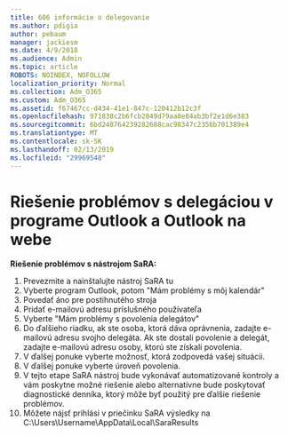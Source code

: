 ```yaml
---
title: 606 informácie o delegovanie
ms.author: pdigia
author: pebaum
manager: jackiesm
ms.date: 4/9/2018
ms.audience: Admin
ms.topic: article
ROBOTS: NOINDEX, NOFOLLOW
localization_priority: Normal
ms.collection: Adm_O365
ms.custom: Adm_O365
ms.assetid: f67467cc-d434-41e1-847c-120412b12c3f
ms.openlocfilehash: 971838c2b6fcb2849d79aa8e84ab3bf2e1d6e383
ms.sourcegitcommit: 6bd248764239282688cac98347c2356b701389e4
ms.translationtype: MT
ms.contentlocale: sk-SK
ms.lasthandoff: 02/13/2019
ms.locfileid: "29969548"
---
```

# <a name="troubleshooting-delegation-in-outlook-and-outlook-on-the-web"></a>Riešenie problémov s delegáciou v programe Outlook a Outlook na webe

**Riešenie problémov s nástrojom SaRA:**

1. Prevezmite a nainštalujte nástroj SaRA tu
1. Vyberte program Outlook, potom "Mám problémy s môj kalendár"
1. Povedať áno pre postihnutého stroja
1. Pridať e-mailovú adresu príslušného používateľa
1. Vyberte "Mám problémy s povolenia delegátov"
1. Do ďalšieho riadku, ak ste osoba, ktorá dáva oprávnenia, zadajte e-mailovú adresu svojho delegáta. Ak ste dostali povolenie a delegát, zadajte e-mailovú adresu osoby, ktorú ste získali povolenia.
1. V ďalšej ponuke vyberte možnosť, ktorá zodpovedá vašej situácii. 
1. V ďalšej ponuke vyberte úroveň povolenia.
1. V tejto etape SaRA nástroj bude vykonávať automatizované kontroly a vám poskytne možné riešenie alebo alternatívne bude poskytovať diagnostické denníka, ktorý môže byť použitý pre ďalšie riešenie problémov.
1. Môžete nájsť prihlási v priečinku SaRA výsledky na C:\Users\Username\AppData\Local\SaraResults